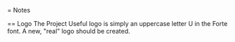 = Notes

== Logo
The Project Useful logo is simply an uppercase letter U in the Forte font. A new, "real" logo should be created.
